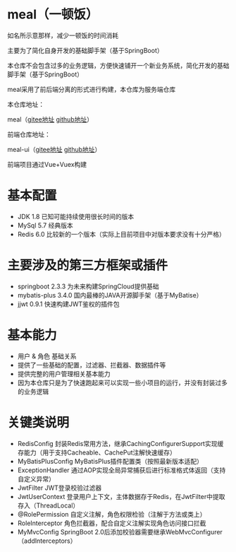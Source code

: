 # meal（一顿饭）
如名所示意那样，减少一顿饭的时间消耗

主要为了简化自身开发的基础脚手架（基于SpringBoot）

本仓库不会包含过多的业务逻辑，方便快速铺开一个新业务系统，简化开发的基础脚手架（基于SpringBoot）

meal采用了前后端分离的形式进行构建，本仓库为服务端仓库

本仓库地址：

meal（[gitee地址](https://gitee.com/mebugs/meal) [github地址](https://github.com/mebugs/meal)）

前端仓库地址：

meal-ui（[gitee地址](https://gitee.com/mebugs/meal-ui) [github地址](https://github.com/mebugs/meal-ui)）

前端项目通过Vue+Vuex构建

# 基本配置
 - JDK 1.8 已知可能持续使用很长时间的版本
 - MySql 5.7 经典版本
 - Redis 6.0 比较新的一个版本（实际上目前项目中对版本要求没有十分严格）

# 主要涉及的第三方框架或插件
 - springboot 2.3.3 为未来构建SpringCloud提供基础
 - mybatis-plus 3.4.0 国内最棒的JAVA开源脚手架（基于MyBatise）
 - jjwt 0.9.1 快速构建JWT鉴权的插件包

# 基本能力
 - 用户 & 角色 基础关系
 - 提供了一些基础的配置，过滤器、拦截器、数据插件等
 - 提供完整的用户管理相关基本能力
 - 因为本仓库只是为了快速跑起来可以实现一些小项目的运行，并没有封装过多的业务逻辑

# 关键类说明
 - RedisConfig 封装Redis常用方法，继承CachingConfigurerSupport实现缓存能力（用于支持Cacheable、CachePut注解快速缓存）
 - MyBatisPlusConfig MyBatisPlus插件配置类（按照最新版本适配）
 - ExceptionHandler 通过AOP实现全局异常捕获后进行标准格式体返回（支持自定义异常）
 - JwtFilter JWT登录校验过滤器
 - JwtUserContext 登录用户上下文，主体数据存于Redis，在JwtFilter中提取存入（ThreadLocal）
 - @RolePermission 自定义注解，角色权限检验（注解于方法或类上）
 - RoleInterceptor 角色拦截器，配合自定义注解实现角色访问接口拦截
 - MyMvcConfig SpringBoot 2.0后添加校验器需要继承WebMvcConfigurer（addInterceptors）
